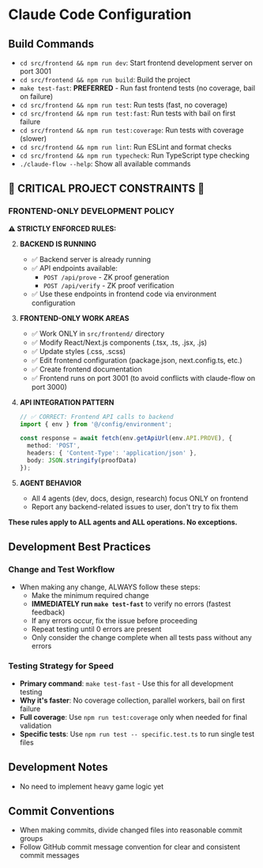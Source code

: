# Claude Code Configuration

## Build Commands
- `cd src/frontend && npm run dev`: Start frontend development server on port 3001
- `cd src/frontend && npm run build`: Build the project
- `make test-fast`: **PREFERRED** - Run fast frontend tests (no coverage, bail on failure)
- `cd src/frontend && npm run test`: Run tests (fast, no coverage)
- `cd src/frontend && npm run test:fast`: Run tests with bail on first failure
- `cd src/frontend && npm run test:coverage`: Run tests with coverage (slower)
- `cd src/frontend && npm run lint`: Run ESLint and format checks
- `cd src/frontend && npm run typecheck`: Run TypeScript type checking
- `./claude-flow --help`: Show all available commands

## 🚨 CRITICAL PROJECT CONSTRAINTS 🚨

### FRONTEND-ONLY DEVELOPMENT POLICY
**⚠️ STRICTLY ENFORCED RULES:**

2. **BACKEND IS RUNNING**
   - ✅ Backend server is already running
   - ✅ API endpoints available:
     - `POST /api/prove` - ZK proof generation
     - `POST /api/verify` - ZK proof verification
   - ✅ Use these endpoints in frontend code via environment configuration

3. **FRONTEND-ONLY WORK AREAS**
   - ✅ Work ONLY in `src/frontend/` directory
   - ✅ Modify React/Next.js components (.tsx, .ts, .jsx, .js)
   - ✅ Update styles (.css, .scss)
   - ✅ Edit frontend configuration (package.json, next.config.ts, etc.)
   - ✅ Create frontend documentation
   - ✅ Frontend runs on port 3001 (to avoid conflicts with claude-flow on port 3000)

4. **API INTEGRATION PATTERN**
   ```typescript
   // ✅ CORRECT: Frontend API calls to backend
   import { env } from '@/config/environment';
   
   const response = await fetch(env.getApiUrl(env.API.PROVE), {
     method: 'POST',
     headers: { 'Content-Type': 'application/json' },
     body: JSON.stringify(proofData)
   });
   ```

5. **AGENT BEHAVIOR**
   - All 4 agents (dev, docs, design, research) focus ONLY on frontend
   - Report any backend-related issues to user, don't try to fix them

**These rules apply to ALL agents and ALL operations. No exceptions.**

## Development Best Practices

### Change and Test Workflow
- When making any change, ALWAYS follow these steps:
  - Make the minimum required change
  - **IMMEDIATELY run `make test-fast`** to verify no errors (fastest feedback)
  - If any errors occur, fix the issue before proceeding
  - Repeat testing until 0 errors are present
  - Only consider the change complete when all tests pass without any errors

### Testing Strategy for Speed
- **Primary command**: `make test-fast` - Use this for all development testing
- **Why it's faster**: No coverage collection, parallel workers, bail on first failure
- **Full coverage**: Use `npm run test:coverage` only when needed for final validation
- **Specific tests**: Use `npm run test -- specific.test.ts` to run single test files

## Development Notes
- No need to implement heavy game logic yet

## Commit Conventions
- When making commits, divide changed files into reasonable commit groups
- Follow GitHub commit message convention for clear and consistent commit messages
